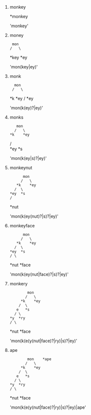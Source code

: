 1. monkey

    *monkey

    'monkey'

2. money

        mon
       /   \
    *key   *ey

    'mon(key|ey)'

3. monk

         mon
        /   \
      *k    *ey
      /
    *ey

    'mon(k(ey)?|ey)'

4. monks

          mon
         /   \
       *k    *ey
      /  \
    *ey  *s

    'mon(k(ey|s)?|ey)'

5. monkeynut

             mon
            /   \
          *k    *ey
         /  \
       *ey  *s
       /
    *nut

    'mon(k(ey(nut)?|s)?|ey)'

6. monkeyface

             mon
            /   \
          *k    *ey
         /  \
       *ey  *s
       / \
    *nut *face

    'mon(k(ey(nut|face)?|s)?|ey)'

7. monkery

               mon
              /   \
            *k    *ey
           /  \
          e   *s
         / \
       *y  *ry
       / \
    *nut *face

    'mon(k(e(y(nut|face)?|ry)|s)?|ey)'

8. ape

               mon    *ape
              /   \
            *k    *ey
           /  \
          e   *s
         / \
       *y  *ry
       / \
    *nut *face

    'mon(k(e(y(nut|face)?|ry)|s)?|ey)|ape'

